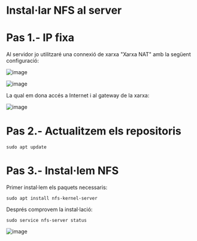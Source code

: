 # Instal·lar NFS al server

# Pas 1.- IP fixa

Al servidor jo utilitzaré una connexió de xarxa "Xarxa NAT" amb la següent configuració:

![image](https://github.com/XaSaFa/MP04/assets/110727546/6e44eed9-302c-4c2e-a5bc-07d17f0ea1b9)

![image](https://github.com/XaSaFa/MP04/assets/110727546/4d5cabe7-d960-40aa-b02a-7cab67be1376)

La qual em dona accés a Internet i al gateway de la xarxa:

![image](https://github.com/XaSaFa/MP04/assets/110727546/13f0240f-dfb9-4832-bf2b-f53c16ccf28e)

# Pas 2.- Actualitzem els repositoris

```
sudo apt update
```

# Pas 3.- Instal·lem NFS

Primer instal·lem els paquets necessaris:

```
sudo apt install nfs-kernel-server
```

Després comprovem la instal·lació:

```
sudo service nfs-server status
```

![image](https://github.com/XaSaFa/MP04/assets/110727546/aefdfecc-3fe3-4717-9469-4b770dd1bc4d)


